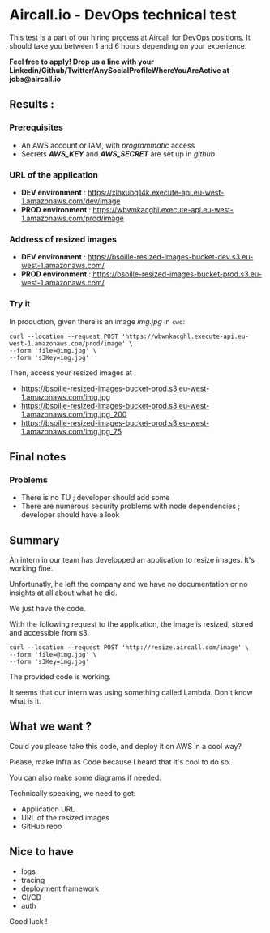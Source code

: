 # Aircall.io - DevOps technical test

This test is a part of our hiring process at Aircall for [DevOps positions](https://aircall.io/jobs#SystemAdministrator). It should take you between 1 and 6 hours depending on your experience.

__Feel free to apply! Drop us a line with your Linkedin/Github/Twitter/AnySocialProfileWhereYouAreActive at jobs@aircall.io__

## Results :
### Prerequisites
- An AWS account or IAM, with *programmatic* access
- Secrets ***AWS_KEY*** and ***AWS_SECRET*** are set up in *github*

### URL of the application
- **DEV environment** : https://xlhxubq14k.execute-api.eu-west-1.amazonaws.com/dev/image
- **PROD environment** : https://wbwnkacghl.execute-api.eu-west-1.amazonaws.com/prod/image
  
### Address of resized images
- **DEV environment** : https://bsoille-resized-images-bucket-dev.s3.eu-west-1.amazonaws.com/
- **PROD environment** : https://bsoille-resized-images-bucket-prod.s3.eu-west-1.amazonaws.com/

### Try it
In production, given there is an image *img.jpg* in `cwd`:

```shell
curl --location --request POST 'https://wbwnkacghl.execute-api.eu-west-1.amazonaws.com/prod/image' \
--form 'file=@img.jpg' \
--form 's3Key=img.jpg'
```

Then, access your resized images at :
- https://bsoille-resized-images-bucket-prod.s3.eu-west-1.amazonaws.com/img.jpg
- https://bsoille-resized-images-bucket-prod.s3.eu-west-1.amazonaws.com/img.jpg_200
- https://bsoille-resized-images-bucket-prod.s3.eu-west-1.amazonaws.com/img.jpg_75


## Final notes
### Problems 
- There is no TU ; developer should add some
- There are numerous security problems with node dependencies ; developer should have a look


## Summary

An intern in our team has developped an application to resize images. It's working fine.

Unfortunatly, he left the company and we have no documentation or no insights at all about
what he did.

We just have the code.

With the following request to the application, the image is resized, stored and accessible from s3.

```shell
curl --location --request POST 'http://resize.aircall.com/image' \
--form 'file=@img.jpg' \
--form 's3Key=img.jpg'
```

The provided code is working. 

It seems that our intern was using something called Lambda. Don't know what is it.



## What we want ?
Could you please take this code, and deploy it on AWS in a cool way?

Please, make Infra as Code because I heard that it's cool to do so.

You can also make some diagrams if needed.

Technically speaking, we need to get:

- Application URL
- URL of the resized images
- GitHub repo


## Nice to have

- logs
- tracing
- deployment framework
- CI/CD
- auth

Good luck !